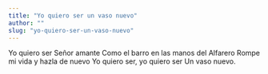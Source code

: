 ```yaml
---
title: "Yo quiero ser un vaso nuevo"
author: ""
slug: "yo-quiero-ser-un-vaso-nuevo"
---
```


Yo quiero ser Señor amante
Como el barro en las manos del Alfarero
Rompe mi vida y hazla de nuevo
Yo quiero ser, yo quiero ser
Un vaso nuevo.
